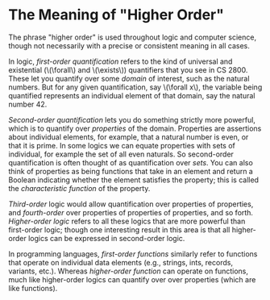 # The Meaning of "Higher Order"

The phrase "higher order" is used throughout logic and computer science,
though not necessarily with a precise or consistent meaning in all
cases.  

In logic, *first-order quantification* refers to the kind of universal
and existential (\\(\forall\\) and \\(\exists\\)) quantifiers that you
see in CS 2800.  These let you quantify over some *domain* of interest,
such as the natural numbers.  But for any given quantification, say
\\(\forall x\\), the variable being quantified represents an individual
element of that domain, say the natural number 42.

*Second-order quantification* lets you do something strictly more
powerful, which is to quantify over *properties* of the domain.
Properties are assertions about individual elements, for example, that a
natural number is even, or that it is prime.  In some logics we can
equate properties with sets of individual, for example the set of all
even naturals.  So second-order quantification is often thought of as
quantification over *sets*. You can also think of properties as being
functions that take in an element and return a Boolean indicating
whether the element satisfies the property; this is called the
*characteristic function* of the property.

*Third-order* logic would allow quantification over properties of
properties, and *fourth-order* over properties of properties of
properties, and so forth. *Higher-order logic* refers to all these
logics that are more powerful than first-order logic; though one
interesting result in this area is that all higher-order logics can be
expressed in second-order logic. 

In programming languages, *first-order functions* similarly refer to
functions that operate on individual data elements (e.g., strings, ints,
records, variants, etc.).  Whereas *higher-order function* can operate
on functions, much like higher-order logics can quantify over over
properties (which are like functions).